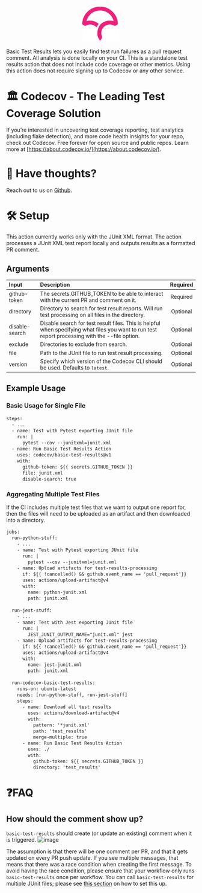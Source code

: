 <p align="center">
  <img src="images/Codecov umbrella only.png" alt="Codecov Logo" width=100 />
</p>


Basic Test Results lets you easily find test run failures as a pull request comment. 
All analysis is done locally on your CI. 
This is a standalone test results action that does not include code coverage 
or other metrics. 
Using this action does not require signing up to Codecov or any other service.

# 🏛️ Codecov - The Leading Test Coverage Solution 

If you’re interested in uncovering test coverage reporting, 
test analytics (including flake detection), 
and more code health insights for your repo, check out Codecov. 
Free forever for open source and public repos. 
Learn more at [https://about.codecov.io/](https://about.codecov.io/).


# 📢 Have thoughts?

Reach out to us on [Github](https://github.com/codecov/basic-test-results/issues).

# 🛠️ Setup

This action currently works only with the JUnit XML format. The action processes a JUnit XML test report locally and outputs results as a formatted PR comment.

## Arguments

| Input  | Description | Required |
| :---       |     :---     |    :---:   |
| github-token | The secrets.GITHUB_TOKEN to be able to interact with the current PR and comment on it. | Required |
| directory | Directory to search for test result reports. Will run test processing on all files in the directory. | Optional |
| disable-search | Disable search for test result files. This is helpful when specifying what files you want to run test report processing with the --file option. | Optional |
| exclude | Directories to exclude from search. | Optional |
| file | Path to the JUnit file to run test result processing. | Optional |
| version | Specify which version of the Codecov CLI should be used. Defaults to `latest`. | Optional |

## Example Usage

### Basic Usage for Single File

```
steps:
  - ...
  - name: Test with Pytest exporting JUnit file
    run: |
      pytest --cov --junitxml=junit.xml
  - name: Run Basic Test Results Action
    uses: codecov/basic-test-results@v1
    with:
      github-token: ${{ secrets.GITHUB_TOKEN }}
      file: junit.xml
      disable-search: true
```

### Aggregating Multiple Test Files

If the CI includes multiple test files that we want to output one report for,
then the files will need to be uploaded as an artifact
and then downloaded into a directory.

```
jobs:
  run-python-stuff:
    - ...
    - name: Test with Pytest exporting JUnit file
      run: |
        pytest --cov --junitxml=junit.xml
    - name: Upload artifacts for test-results-processing
      if: ${{ !cancelled() && github.event_name == 'pull_request'}}
      uses: actions/upload-artifact@v4
      with:
        name: python-junit.xml
        path: junit.xml

  run-jest-stuff:
    - ...
    - name: Test with Jest exporting JUnit file
      run: |
        JEST_JUNIT_OUTPUT_NAME="junit.xml" jest
    - name: Upload artifacts for test-results-processing
      if: ${{ !cancelled() && github.event_name == 'pull_request'}}
      uses: actions/upload-artifact@v4
      with:
        name: jest-junit.xml
        path: junit.xml

  run-codecov-basic-test-results:
    runs-on: ubuntu-latest
    needs: [run-python-stuff, run-jest-stuff]
    steps:
      - name: Download all test results
        uses: actions/download-artifact@v4
        with:
          pattern: '*junit.xml'
          path: 'test_results'
          merge-multiple: true
      - name: Run Basic Test Results Action
        uses: ./
        with:
          github-token: ${{ secrets.GITHUB_TOKEN }}
          directory: 'test_results'
```


# ❓FAQ

## How should the comment show up?

`basic-test-results` should create (or update an existing) comment when it is triggered. 
![image](https://github.com/user-attachments/assets/40fd768e-a53d-48c4-9b1d-3d31b2c81643)

The assumption is that there will be one comment per PR,
and that it gets updated on every PR push update.
If you see multiple messages, that means that there was a race condition
when creating the first message.
To avoid having the race condition, please ensure that your workflow
only runs `basic-test-results` once per workflow.
You can call `basic-test-results` for multiple JUnit files;
please see [this section](#aggregating-multiple-test-files) on how to set this up.
